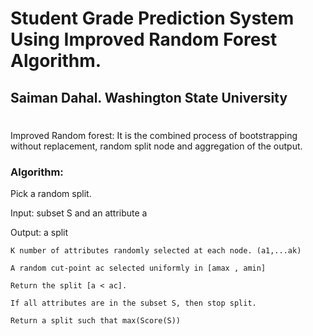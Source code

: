 # Student Grade Prediction System Using Improved Random Forest Algorithm.​
## Saiman Dahal. Washington State University
#
Improved Random forest: It is the combined process of bootstrapping without replacement, random split node and aggregation of the output.

### Algorithm:
Pick a random split.​

Input: subset S and an attribute a​

Output: a split​

    K number of attributes randomly selected at each node. (a1,...ak)​

    A random cut-point ac selected uniformly in [amax , amin]​

    Return the split [a < ac].​

    If all attributes are in the subset S, then stop split.​

    Return a split such that max(Score(S))​